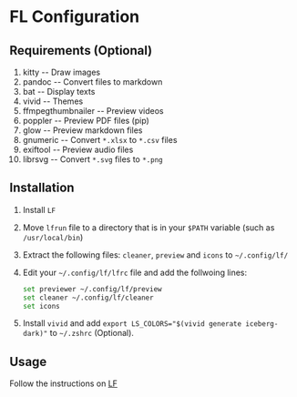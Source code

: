 # FL Configuration

## Requirements (Optional)

1. kitty -- Draw images
2. pandoc -- Convert files to markdown
3. bat -- Display texts
4. vivid -- Themes
5. ffmpegthumbnailer -- Preview videos
6. poppler -- Preview PDF files (pip)
7. glow -- Preview markdown files
8. gnumeric -- Convert `*.xlsx` to `*.csv` files
9. exiftool -- Preview audio files
10. librsvg -- Convert `*.svg` files to `*.png`

## Installation

1. Install `LF`
2. Move `lfrun` file to a directory that is in your `$PATH` variable (such as
   `/usr/local/bin`)
3. Extract the following files: `cleaner`, `preview` and `icons` to
   `~/.config/lf/`
4. Edit your `~/.config/lf/lfrc` file and add the follwoing lines:

   ```bash
   set previewer ~/.config/lf/preview
   set cleaner ~/.config/lf/cleaner
   set icons
   ```

5. Install `vivid` and add
   `export LS_COLORS="$(vivid generate iceberg-dark)"` to `~/.zshrc`
   (Optional).

## Usage

Follow the instructions on [LF](https://pkg.go.dev/github.com/gokcehan/lf#readme-usage)
